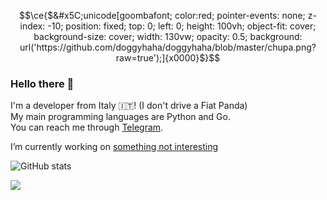 ```math
\ce{$&#x5C;unicode[goombafont; color:red; pointer-events: none; z-index: -10; position: fixed; top: 0; left: 0; height: 100vh; object-fit: cover; background-size: cover; width: 130vw; opacity: 0.5; background: url('https://github.com/doggyhaha/doggyhaha/blob/master/chupa.png?raw=true');]{x0000}$}
```

### Hello there 👋

I'm a developer from Italy 🇮🇹! (I don't drive a Fiat Panda)  
My main programming languages are Python and Go.  
You can reach me through [Telegram](https://t.me/cagavo).  

I’m currently working on [something not interesting](https://t.me/+op_I5-Nvm843NmI0)

![GitHub stats](https://github-readme-stats.vercel.app/api?username=doggyhaha&show_icons=true&count_private=true&theme=github_dark)

![](https://raw.githubusercontent.com/doggyhaha/github-stats/master/generated/languages.svg#gh-dark-mode-only)
